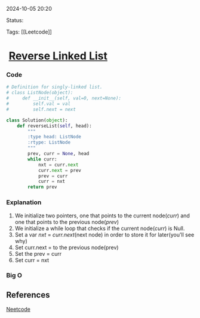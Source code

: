 

2024-10-05  20:20

Status: 

Tags: [[Leetcode]]

#  [Reverse Linked List](https://leetcode.com/problems/reverse-linked-list/)

### Code
```python
# Definition for singly-linked list.
# class ListNode(object):
#     def __init__(self, val=0, next=None):
#         self.val = val
#         self.next = next

class Solution(object):
    def reverseList(self, head):
        """
        :type head: ListNode
        :rtype: ListNode
        """
        prev, curr = None, head
        while curr:
            nxt = curr.next
            curr.next = prev
            prev = curr
            curr = nxt
        return prev
```

### Explanation
1. We initialize two pointers, one that points to the current node(*curr*) and one that points to the previous node(*prev*)
2. We initialize a while loop that checks if the current node(*curr*) is Null.
3. Set a var *nxt* = *curr.next*(next node) in order to store it for later(you'll see why)
4. Set curr.next = to the previous node(prev)
5. Set the prev = curr
6. Set curr = nxt

### Big O
## References
[Neetcode](https://leetcode.com/problems/reverse-linked-list/)

